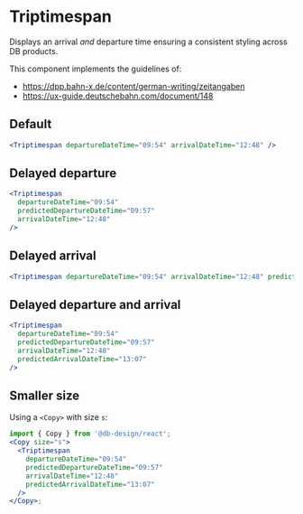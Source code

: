 # Triptimespan

Displays an arrival _and_ departure time ensuring a consistent styling across DB products.

This component implements the guidelines of:

- https://dpp.bahn-x.de/content/german-writing/zeitangaben
- https://ux-guide.deutschebahn.com/document/148

## Default

```jsx
<Triptimespan departureDateTime="09:54" arrivalDateTime="12:48" />
```

## Delayed departure

```jsx
<Triptimespan
  departureDateTime="09:54"
  predictedDepartureDateTime="09:57"
  arrivalDateTime="12:48"
/>
```

## Delayed arrival

```jsx
<Triptimespan departureDateTime="09:54" arrivalDateTime="12:48" predictedArrivalDateTime="12:49" />
```

## Delayed departure and arrival

```jsx
<Triptimespan
  departureDateTime="09:54"
  predictedDepartureDateTime="09:57"
  arrivalDateTime="12:48"
  predictedArrivalDateTime="13:07"
/>
```

## Smaller size

Using a `<Copy>` with size `s`:

```jsx
import { Copy } from '@db-design/react';
<Copy size="s">
  <Triptimespan
    departureDateTime="09:54"
    predictedDepartureDateTime="09:57"
    arrivalDateTime="12:48"
    predictedArrivalDateTime="13:07"
  />
</Copy>;
```

